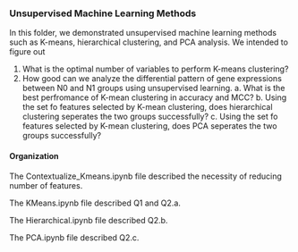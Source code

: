 ### Unsupervised Machine Learning Methods
In this folder, we demonstrated unsupervised machine learning methods such as K-means, hierarchical clustering, and PCA analysis. We intended to figure out
1. What is the optimal number of variables to perform K-means clustering?
2. How good can we analyze the differential pattern of gene expressions between N0 and N1 groups using unsupervised learning. 
    a. What is the best perfromance of K-mean clustering in accuracy and MCC?
    b. Using the set fo features selected by K-mean clustering, does hierarchical clustering seperates the two groups successfully?
    c. Using the set fo features selected by K-mean clustering, does PCA seperates the two groups successfully?

#### Organization
The Contextualize_Kmeans.ipynb file described the necessity of reducing number of features.

The KMeans.ipynb file described Q1 and Q2.a.

The Hierarchical.ipynb file described Q2.b.

The PCA.ipynb file described Q2.c.

